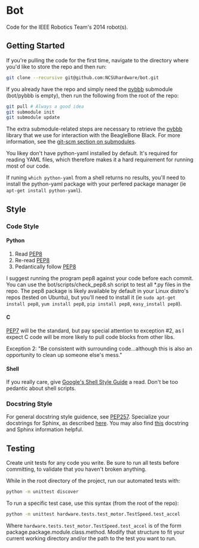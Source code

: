# Bot

Code for the IEEE Robotics Team's 2014 robot(s).

## Getting Started

If you're pulling the code for the first time, navigate to the directory where you'd like to store the repo and then run:

```bash
git clone --recursive git@github.com:NCSUhardware/bot.git
```

If you already have the repo and simply need the [pybbb] submodule (bot/pybbb is empty), then run the following from the root of the repo:

```bash
git pull # Always a good idea
git submodule init
git submodule update
```

The extra submodule-related steps are necessary to retrieve the [pybbb] library that we use for interaction with the BeagleBone Black. For more information, see the [git-scm section on submodules].

You likey don't have python-yaml installed by default. It's required for reading YAML files, which therefore makes it a hard requirement for running most of our code.

If runing `which python-yaml` from a shell returns no results, you'll need to install the python-yaml package with your perfered package manager (ie `apt-get install python-yaml`).

## Style

### Code Style

#### Python

1. Read [PEP8]
2. Re-read [PEP8]
3. Pedantically follow [PEP8]

I suggest running the program pep8 against your code before each commit. You can use the bot/scripts/check_pep8.sh script to test all *.py files in the repo. The pep8 package is likely available by default in your Linux distro's repos (tested on Ubuntu), but you'll need to install it (ie `sudo apt-get install pep8`, `yum install pep8`, `pip install pep8`, `easy_install pep8`).

#### C

[PEP7] will be the standard, but pay special attention to exception #2, as I expect C code will be more likely to pull code blocks from other libs.

Exception 2: "Be consistent with surrounding code...although this is also an opportunity to clean up someone else's mess."

#### Shell

If you really care, give [Google's Shell Style Guide][1] a read. Don't be too pedantic about shell scripts.

### Docstring Style

For general docstring style guidence, see [PEP257]. Specialize your docstrings for Sphinx, as described [here][2]. You may also find [this][3] docstring and Sphinx information helpful.

## Testing

Create unit tests for any code you write. Be sure to run all tests before committing, to validate that you haven't broken anything.

While in the root directory of the project, run our automated tests with:

```bash
python -m unittest discover
```

To run a specific test case, use this syntax (from the root of the repo):

```bash
python -m unittest hardware.tests.test_motor.TestSpeed.test_accel
```

Where `hardware.tests.test_motor.TestSpeed.test_accel` is of the form package.package.module.class.method. Modify that structure to fit your current working directory and/or the path to the test you want to run.

[pybbb]: https://github.com/NCSUhardware/pybbb
[git-scm section on submodules]: http://git-scm.com/book/en/Git-Tools-Submodules#Cloning-a-Project-with-Submodules
[PEP8]: http://www.python.org/dev/peps/pep-0008/
[PEP7]: http://www.python.org/dev/peps/pep-0007/
[1]: https://google-styleguide.googlecode.com/svn/trunk/shell.xml
[2]: http://pythonhosted.org/an_example_pypi_project/sphinx.html#full-code-example
[3]: http://stackoverflow.com/questions/5334531/python-documentation-standard-for-docstring
[PEP257]: http://www.python.org/dev/peps/pep-0257/
